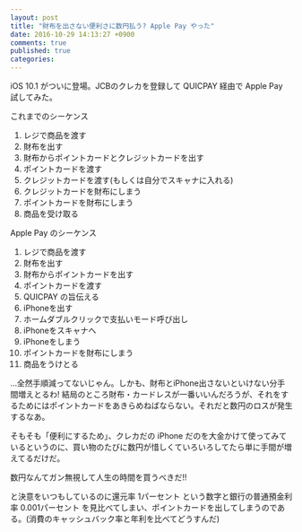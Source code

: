 ```yaml
---
layout: post
title: "財布を出さない便利さに数円払う? Apple Pay やった"
date: 2016-10-29 14:13:27 +0900
comments: true
published: true
categories: 
---
```


iOS 10.1 がついに登場。JCBのクレカを登録して QUICPAY 経由で Apple Pay 試してみた。

これまでのシーケンス

1. レジで商品を渡す
2. 財布を出す
3. 財布からポイントカードとクレジットカードを出す
4. ポイントカードを渡す
5. クレジットカードを渡す(もしくは自分でスキャナに入れる)
6. クレジットカードを財布にしまう
7. ポイントカードを財布にしまう
8. 商品を受け取る

Apple Pay のシーケンス

1. レジで商品を渡す
2. 財布を出す
3. 財布からポイントカードを出す
4. ポイントカードを渡す
5. QUICPAY の旨伝える
6. iPhoneを出す
7. ホームダブルクリックで支払いモード呼び出し
8. iPhoneをスキャナへ
9. iPhoneをしまう
10. ポイントカードを財布にしまう
11. 商品をうけとる

…全然手順減ってないじゃん。しかも、財布とiPhone出さないといけない分手間増えとるわ! 結局のところ財布・カードレスが一番いいんだろうが、それをするためにはポイントカードをあきらめねばならない。それだと数円のロスが発生するなあ。

そもそも「便利にするため」、クレカだの iPhone だのを大金かけて使ってみているというのに、買い物のたびに数円が惜しくていろいろしてたら単に手間が増えてるだけだ。

数円なんてガン無視して人生の時間を買うべきだ!!

と決意をいつもしているのに還元率 1パーセント という数字と銀行の普通預金利率 0.001パーセント を見比べてしまい、ポイントカードを出してしまうのである。(消費のキャッシュバック率と年利を比べてどうすんだ)
